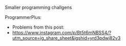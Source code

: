 Smaller programming challgens

ProgrammerPlus:
- Problems from this post:
- https://www.instagram.com/p/Bt5t6mNBSS4/?utm_source=ig_share_sheet&igshid=yrd3pdwj82v3
